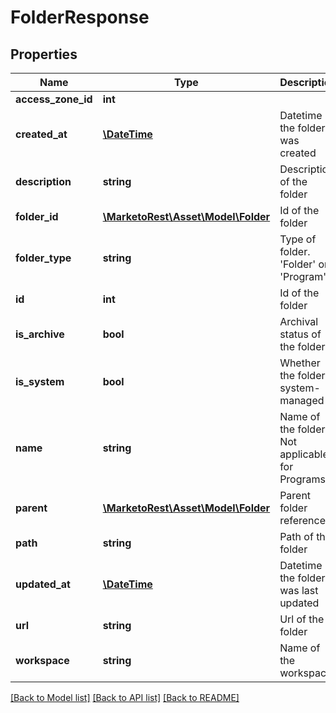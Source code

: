 # FolderResponse

## Properties
Name | Type | Description | Notes
------------ | ------------- | ------------- | -------------
**access_zone_id** | **int** |  | [optional] 
**created_at** | [**\DateTime**](\DateTime.md) | Datetime the folder was created | 
**description** | **string** | Description of the folder | [optional] 
**folder_id** | [**\MarketoRest\Asset\Model\Folder**](Folder.md) | Id of the folder | 
**folder_type** | **string** | Type of folder.  &#39;Folder&#39; or &#39;Program&#39; | 
**id** | **int** | Id of the folder | 
**is_archive** | **bool** | Archival status of the folder | 
**is_system** | **bool** | Whether the folder is system-managed | [optional] 
**name** | **string** | Name of the folder.  Not applicable for Programs | 
**parent** | [**\MarketoRest\Asset\Model\Folder**](Folder.md) | Parent folder reference | 
**path** | **string** | Path of the folder | 
**updated_at** | [**\DateTime**](\DateTime.md) | Datetime the folder was last updated | 
**url** | **string** | Url of the folder | 
**workspace** | **string** | Name of the workspace | [optional] 

[[Back to Model list]](../README.md#documentation-for-models) [[Back to API list]](../README.md#documentation-for-api-endpoints) [[Back to README]](../README.md)


